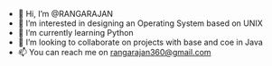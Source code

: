 - 👋 Hi, I’m @RANGARAJAN
- 👀 I’m interested in designing an Operating System based on UNIX
- 🌱 I’m currently learning Python
- 💞️ I’m looking to collaborate on projects with base and coe in Java
- 📫 You can reach me on rangarajan360@gmail.com



